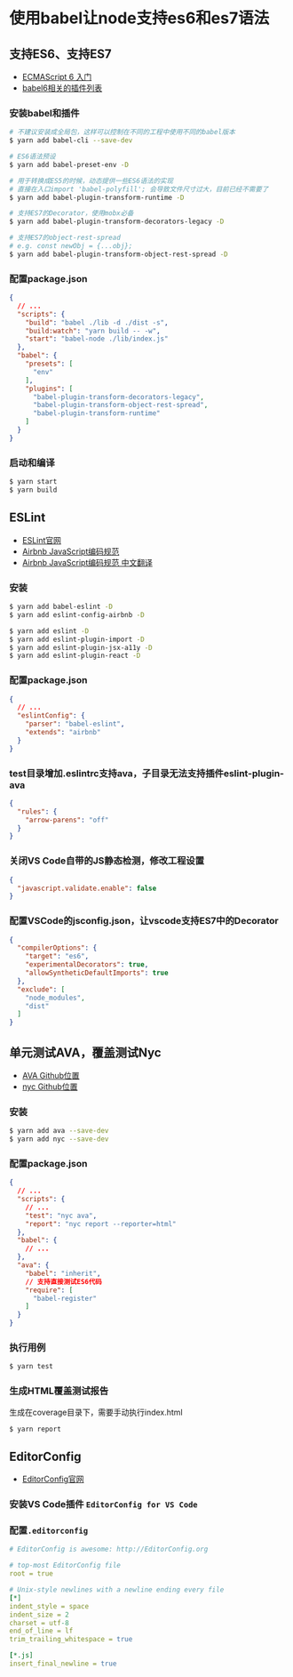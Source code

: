 # 使用babel让node支持es6和es7语法

## 支持ES6、支持ES7
* [ECMAScript 6 入门](http://es6.ruanyifeng.com/)
* [babel6相关的插件列表](https://github.com/babel/babel/tree/master/packages)

### 安装babel和插件
```bash
# 不建议安装成全局包，这样可以控制在不同的工程中使用不同的babel版本
$ yarn add babel-cli --save-dev

# ES6语法预设
$ yarn add babel-preset-env -D

# 用于转换成ES5的时候，动态提供一些ES6语法的实现
# 直接在入口import 'babel-polyfill'; 会导致文件尺寸过大，目前已经不需要了
$ yarn add babel-plugin-transform-runtime -D

# 支持ES7的Decorator，使用mobx必备
$ yarn add babel-plugin-transform-decorators-legacy -D

# 支持ES7的object-rest-spread
# e.g. const newObj = {...obj};
$ yarn add babel-plugin-transform-object-rest-spread -D
```
### 配置package.json
```json
{
  // ...
  "scripts": {
    "build": "babel ./lib -d ./dist -s",
    "build:watch": "yarn build -- -w",
    "start": "babel-node ./lib/index.js"
  },
  "babel": {
    "presets": [
      "env"
    ],
    "plugins": [
      "babel-plugin-transform-decorators-legacy",
      "babel-plugin-transform-object-rest-spread",
      "babel-plugin-transform-runtime"
    ]
  }
}
```
### 启动和编译
```bash
$ yarn start
$ yarn build
```

## ESLint
* [ESLint官网](http://eslint.org/)
* [Airbnb JavaScript编码规范](https://github.com/airbnb/javascript)
* [Airbnb JavaScript编码规范 中文翻译](https://github.com/yuche/javascript)
### 安装
```bash
$ yarn add babel-eslint -D
$ yarn add eslint-config-airbnb -D

$ yarn add eslint -D
$ yarn add eslint-plugin-import -D
$ yarn add eslint-plugin-jsx-a11y -D
$ yarn add eslint-plugin-react -D
```

### 配置package.json
```json
{
  // ...
  "eslintConfig": {
    "parser": "babel-eslint",
    "extends": "airbnb"
  }
}
```

### test目录增加.eslintrc支持ava，子目录无法支持插件eslint-plugin-ava
```json
{
  "rules": {
    "arrow-parens": "off"
  }
}
```

### 关闭VS Code自带的JS静态检测，修改工程设置
```json
{
  "javascript.validate.enable": false
}
```

### 配置VSCode的jsconfig.json，让vscode支持ES7中的Decorator
```json
{
  "compilerOptions": {
    "target": "es6",
    "experimentalDecorators": true,
    "allowSyntheticDefaultImports": true
  },
  "exclude": [
    "node_modules",
    "dist"
  ]
}
```

## 单元测试AVA，覆盖测试Nyc
* [AVA Github位置](https://github.com/avajs/ava)
* [nyc Github位置](https://github.com/istanbuljs/nyc)

### 安装
```bash
$ yarn add ava --save-dev
$ yarn add nyc --save-dev
```
### 配置package.json
```json
{
  // ...
  "scripts": {
    // ...
    "test": "nyc ava",
    "report": "nyc report --reporter=html"
  },
  "babel": {
    // ...
  },
  "ava": {
    "babel": "inherit",
    // 支持直接测试ES6代码
    "require": [
      "babel-register"
    ]
  }
}
```
### 执行用例
```bash
$ yarn test
```

### 生成HTML覆盖测试报告
生成在coverage目录下，需要手动执行index.html
```bash
$ yarn report
```

## EditorConfig
* [EditorConfig官网](http://editorconfig.org/)

### 安装VS Code插件 `EditorConfig for VS Code`

### 配置`.editorconfig`
```yaml
# EditorConfig is awesome: http://EditorConfig.org

# top-most EditorConfig file
root = true

# Unix-style newlines with a newline ending every file
[*]
indent_style = space
indent_size = 2
charset = utf-8
end_of_line = lf
trim_trailing_whitespace = true

[*.js]
insert_final_newline = true
```
